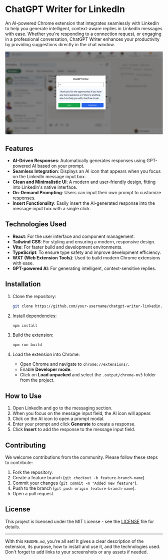 # ChatGPT Writer for LinkedIn

An AI-powered Chrome extension that integrates seamlessly with LinkedIn to help you generate intelligent, context-aware replies in LinkedIn messages with ease. Whether you're responding to a connection request, or engaging in a professional conversation, ChatGPT Writer enhances your productivity by providing suggestions directly in the chat window.

![ai image](image.png)

## Features

- **AI-Driven Responses**: Automatically generates responses using GPT-powered AI based on your prompt.
- **Seamless Integration**: Displays an AI icon that appears when you focus on the LinkedIn message input box.
- **Clean and Minimalistic UI**: A modern and user-friendly design, fitting into LinkedIn's native interface.
- **On-Demand Prompting**: Users can input their own prompt to customize responses.
- **Insert Functionality**: Easily insert the AI-generated response into the message input box with a single click.

## Technologies Used

- **React**: For the user interface and component management.
- **Tailwind CSS**: For styling and ensuring a modern, responsive design.
- **Vite**: For faster build and development environments.
- **TypeScript**: To ensure type safety and improve development efficiency.
- **WXT (Web Extension Tools)**: Used to build modern Chrome extensions with ease.
- **GPT-powered AI**: For generating intelligent, context-sensitive replies.

## Installation

1. Clone the repository:

   ```bash
   git clone https://github.com/your-username/chatgpt-writer-linkedin.git
   ```

2. Install dependencies:

   ```bash
   npm install
   ```

3. Build the extension:

   ```bash
   npm run build
   ```

4. Load the extension into Chrome:

   - Open Chrome and navigate to `chrome://extensions/`.
   - Enable **Developer mode**.
   - Click on **Load unpacked** and select the `.output/chrome-mv3` folder from the project.

## How to Use

1. Open LinkedIn and go to the messaging section.
2. When you focus on the message input field, the AI icon will appear.
3. Click on the AI icon to open a prompt modal.
4. Enter your prompt and click **Generate** to create a response.
5. Click **Insert** to add the response to the message input field.

## Contributing

We welcome contributions from the community. Please follow these steps to contribute:

1. Fork the repository.
2. Create a feature branch (`git checkout -b feature-branch-name`).
3. Commit your changes (`git commit -m "Added new feature"`).
4. Push to the branch (`git push origin feature-branch-name`).
5. Open a pull request.

## License

This project is licensed under the MIT License - see the [LICENSE](./LICENSE) file for details.

---

With this `README.md`, you're all set! It gives a clear description of the extension, its purpose, how to install and use it, and the technologies used. Don't forget to add links to your screenshots or any assets if needed.